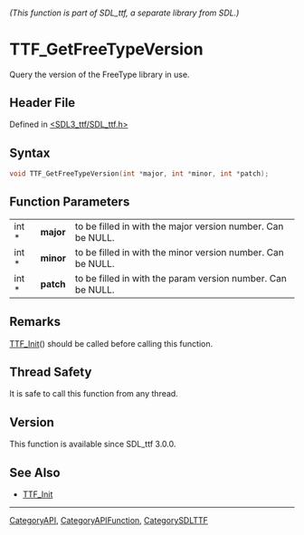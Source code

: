 ###### (This function is part of SDL_ttf, a separate library from SDL.)
# TTF_GetFreeTypeVersion

Query the version of the FreeType library in use.

## Header File

Defined in [<SDL3_ttf/SDL_ttf.h>](https://github.com/libsdl-org/SDL_ttf/blob/main/include/SDL3_ttf/SDL_ttf.h)

## Syntax

```c
void TTF_GetFreeTypeVersion(int *major, int *minor, int *patch);
```

## Function Parameters

|       |           |                                                             |
| ----- | --------- | ----------------------------------------------------------- |
| int * | **major** | to be filled in with the major version number. Can be NULL. |
| int * | **minor** | to be filled in with the minor version number. Can be NULL. |
| int * | **patch** | to be filled in with the param version number. Can be NULL. |

## Remarks

[TTF_Init](TTF_Init)() should be called before calling this function.

## Thread Safety

It is safe to call this function from any thread.

## Version

This function is available since SDL_ttf 3.0.0.

## See Also

- [TTF_Init](TTF_Init)

----
[CategoryAPI](CategoryAPI), [CategoryAPIFunction](CategoryAPIFunction), [CategorySDLTTF](CategorySDLTTF)

